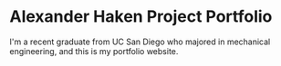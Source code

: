 # Alexander Haken Project Portfolio
I'm a recent graduate from UC San Diego who majored in mechanical engineering, and this is my portfolio website.
